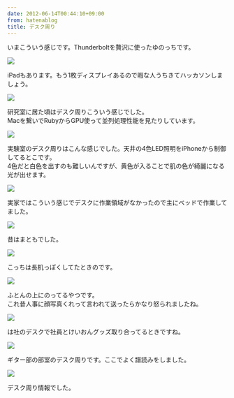 ```yaml
---
date: 2012-06-14T00:44:10+09:00
from: hatenablog
title: デスク周り
---
```

いまこういう感じです。Thunderboltを贅沢に使ったゆのっちです。

![](http://dl.dropbox.com/u/5978869/image/20120614_000218.png)

iPadもあります。もう1枚ディスプレイあるので暇な人うちきてハッカソンしましょう。

![](http://dl.dropbox.com/u/5978869/image/20120614_000258.png)

研究室に居た頃はデスク周りこういう感じでした。  
Macを繋いでRubyからGPU使って並列処理性能を見たりしています。

![](http://dl.dropbox.com/u/5978869/image/20120614_001210.png)

実験室のデスク周りはこんな感じでした。天井の4色LED照明をiPhoneから制御してるとこです。  
4色だと白色を出すのも難しいんですが、黄色が入ることで肌の色が綺麗になる光が出せます。

![](http://dl.dropbox.com/u/5978869/image/20120614_002842.png)

実家ではこういう感じでデスクに作業領域がなかったので主にベッドで作業してました。

![](http://dl.dropbox.com/u/5978869/image/20120614_001253.png)

昔はまともでした。

![](http://dl.dropbox.com/u/5978869/image/20120614_002531.png)

こっちは長机っぽくしてたときのです。

![](http://dl.dropbox.com/u/5978869/image/20120614_002300.png)

ふとんの上にのってるやつです。  
これ昔人事に顔写真くれって言われて送ったらかなり怒られましたね。

![](http://dl.dropbox.com/u/5978869/image/20120614_002342.png)

は社のデスクで社員とけいおんグッズ取り合ってるときですね。

![](http://dl.dropbox.com/u/5978869/image/20120614_002747.png)

ギター部の部室のデスク周りです。ここでよく譜読みをしました。

![](http://dl.dropbox.com/u/5978869/image/20120614_003209.png)

デスク周り情報でした。

